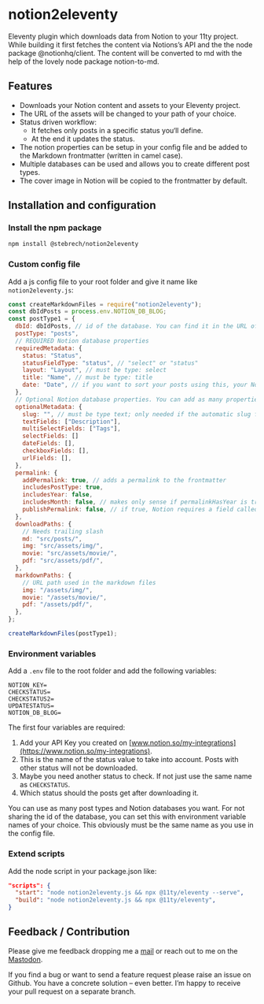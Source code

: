 # notion2eleventy

Eleventy plugin which downloads data from Notion to your 11ty project. While building it first fetches the content via Notions’s API and the the node package @notionhq/client. The content will be converted to md with the help of the lovely node package notion-to-md.

## Features

- Downloads your Notion content and assets to your Eleventy project.
- The URL of the assets will be changed to your path of your choice.
- Status driven workflow:
  - It fetches only posts in a specific status you‘ll define.
  - At the end it updates the status.
- The notion properties can be setup in your config file and be added to the Markdown frontmatter (written in camel case).
- Multiple databases can be used and allows you to create different post types.
- The cover image in Notion will be copied to the frontmatter by default.

## Installation and configuration

### Install the npm package

```bash
npm install @stebrech/notion2eleventy
```

### Custom config file

Add a js config file to your root folder and give it name like `notion2eleventy.js`:

```js
const createMarkdownFiles = require("notion2eleventy");
const dbIdPosts = process.env.NOTION_DB_BLOG;
const postType1 = {
  dbId: dbIdPosts, // id of the database. You can find it in the URL of the database or in the share link.
  postType: "posts",
  // REQUIRED Notion database properties
  requiredMetadata: {
    status: "Status",
    statusFieldType: "status", // "select" or "status"
    layout: "Layout", // must be type: select
    title: "Name", // must be type: title 
    date: "Date", // if you want to sort your posts using this, your Notion property needs to be called Date; must be type: date
  },
  // Optional Notion database properties. You can add as many properties for each type as you need.
  optionalMetadata: {
    slug: "", // must be type text; only needed if the automatic slug from title (like /this-is-the-title/) is not good enough. The trailing slash will be added automatically.
    textFields: ["Description"],
    multiSelectFields: ["Tags"],
    selectFields: []
    dateFields: [],
    checkboxFields: [],
    urlFields: [],
  },
  permalink: {
    addPermalink: true, // adds a permalink to the frontmatter
    includesPostType: true,
    includesYear: false,
    includesMonth: false, // makes only sense if permalinkHasYear is true
    publishPermalink: false, // if true, Notion requires a field called "Permalink" of type "URL" in the database
  },
  downloadPaths: {
    // Needs trailing slash
    md: "src/posts/",
    img: "src/assets/img/",
    movie: "src/assets/movie/",
    pdf: "src/assets/pdf/",
  },
  markdownPaths: {
    // URL path used in the markdown files
    img: "/assets/img/",
    movie: "/assets/movie/",
    pdf: "/assets/pdf/",
  },
};

createMarkdownFiles(postType1);
```

### Environment variables

Add a `.env` file to the root folder and add the following variables:

```
NOTION_KEY=
CHECKSTATUS=
CHECKSTATUS2=
UPDATESTATUS=
NOTION_DB_BLOG=
```

The first four variables are required:

1. Add your API Key you created on [www.notion.so/my-integrations](https://www.notion.so/my-integrations).
2. This is the name of the status value to take into account. Posts with other status will not be downloaded.
3. Maybe you need another status to check. If not just use the same name as `CHECKSTATUS`.
4. Which status should the posts get after downloading it.

You can use as many post types and Notion databases you want. For not sharing the id of the database, you can set this with environment variable names of your choice. This obviously must be the same name as you use in the config file.

### Extend scripts

Add the node script in your package.json like:

```json
"scripts": {
  "start": "node notion2eleventy.js && npx @11ty/eleventy --serve",
  "build": "node notion2eleventy.js && npx @11ty/eleventy",
}
```

## Feedback / Contribution

Please give me feedback dropping me a [mail](mailto:mail@stebre.ch) or reach out to me on the [Mastodon](https://fosstodon.org/@stebre).

If you find a bug or want to send a feature request please raise an issue on Github. You have a concrete solution – even better. I’m happy to receive your pull request on a separate branch.
